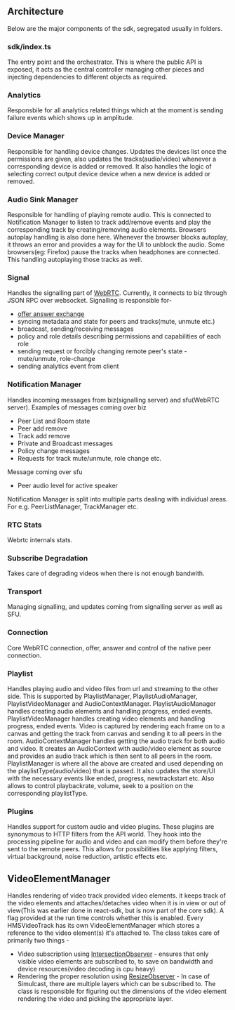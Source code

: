 ## Architecture

Below are the major components of the sdk, segregated usually in folders.

### sdk/index.ts

The entry point and the orchestrator. This is where the public API is exposed,
it acts as the central controller managing other pieces and injecting dependencies
to different objects as required.

### Analytics

Responsbile for all analytics related things which at the moment is sending failure
events which shows up in amplitude.

### Device Manager

Responsible for handling device changes. Updates the devices list once the permissions are given, also
updates the tracks(audio/video) whenever a corresponding device is added or removed. It also handles the logic
of selecting correct output device device when a new device is added or removed.

### Audio Sink Manager

Responsible for handling of playing remote audio. This is connected to Notification Manager to listen to track add/remove events
and play the corresponding track by creating/removing audio elements.
Browsers autoplay handling is also done here. Whenever the browser blocks autoplay, it throws an error and provides a way for the
UI to unblock the audio. Some browsers(eg: Firefox) pause the tracks when headphones are connected. This handling autoplaying those
tracks as well.

### Signal

Handles the signalling part of [WebRTC](https://developer.mozilla.org/en-US/docs/Web/API/WebRTC_API/Signaling_and_video_calling).
Currently, it connects to biz through JSON RPC over websocket. Signalling is responsible for-

- [offer answer exchange](https://webrtcforthecurious.com/docs/02-signaling/)
- syncing metadata and state for peers and tracks(mute, unmute etc.)
- broadcast, sending/receiving messages
- policy and role details describing permissions and capabilities of each role
- sending request or forcibly changing remote peer's state - mute/unmute, role-change
- sending analytics event from client

### Notification Manager

Handles incoming messages from biz(signalling server) and sfu(WebRTC server).
Examples of messages coming over biz

- Peer List and Room state
- Peer add remove
- Track add remove
- Private and Broadcast messages
- Policy change messages
- Requests for track mute/unmute, role change etc.

Message coming over sfu

- Peer audio level for active speaker

Notification Manager is split into multiple parts dealing with individual areas. For
e.g. PeerListManager, TrackManager etc.

### RTC Stats

Webrtc internals stats.

### Subscribe Degradation

Takes care of degrading videos when there is not enough bandwith.

### Transport

Managing signalling, and updates coming from signalling server as well as SFU.

### Connection

Core WebRTC connection, offer, answer and control of the native peer connection.

### Playlist

Handles playing audio and video files from url and streaming to the other side.
This is supported by PlaylistManager, PlaylistAudioManager, PlaylistVideoManager and AudioContextManager.
PlaylistAudioManager handles creating audio elements and handling progress, ended events.
PlaylistVideoManager handles creating video elements and handling progress, ended events.
Video is captured by rendering each frame on to a canvas and getting the track from canvas and sending it
to all peers in the room.
AudioContextManager handles getting the audio track for both audio and video. It creates an AudioContext
with audio/video element as source and provides an audio track which is then sent to all peers in the room.
PlaylistManager is where all the above are created and used depending on the playlistType(audio/video) that is passed.
It also updates the store/UI with the necessary events like ended, progress, newtrackstart etc. Also allows to control
playbackrate, volume, seek to a position on the corresponding playlistType.

### Plugins

Handles support for custom audio and video plugins. These plugins are synonymous to
HTTP filters from the API world. They hook into the processing pipeline for audio and video
and can modify them before they're sent to the remote peers. This allows for
possibilities like applying filters, virtual background, noise reduction, artistic effects etc.


## VideoElementManager

Handles rendering of video track provided video elements. it keeps track of the video elements and attaches/detaches video when it
is in view or out of view(This was earlier done in react-sdk, but is now part of the core sdk). A flag provided at the run time controls whether this is enabled. Every HMSVideoTrack has its own VideoElementManager which stores a reference to the video element(s) it's attached to. The class takes care of primarily two things - 
- Video subscription using [IntersectionObserver](https://developer.mozilla.org/en-US/docs/Web/API/Intersection_Observer_API) - ensures that only visible video elements are subscribed to, to save on bandwidth and device resources(video decoding is cpu heavy)
- Rendering the proper resolution using [ResizeObserver](https://developer.mozilla.org/en-US/docs/Web/API/ResizeObserver) - In case of Simulcast, there are multiple layers which can be subscribed to. The class is responsible for figuring out the dimensions of the video element rendering the video and picking the appropriate layer.
